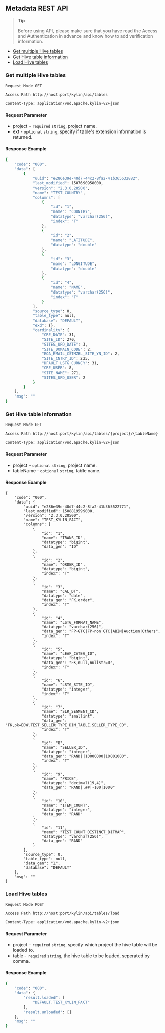 ## Metadata REST API
> **Tip**
>
> Before using API, please make sure that you have read the Access and Authentication in advance and know how to add verification information. 
>


* [Get multiple Hive tables](#get-multiple-hive-tables)
* [Get Hive table information](#get-hive-table-information)
* [Load Hive tables](#load-hive-tables)

### Get multiple Hive tables
`Request Mode GET`

`Access Path http://host:port/kylin/api/tables`

`Content-Type: application/vnd.apache.kylin-v2+json`

#### Request Parameter
* project - `required` `string`, project name.
* ext - `optional` `string`, specify if table's extension information is returned.

#### Response Example
```sh
{
    "code": "000",
    "data": [
        {
            "uuid": "e286e39e-40d7-44c2-8fa2-41b365632882",
            "last_modified": 1507690958000,
            "version": "2.3.0.20500",
            "name": "TEST_COUNTRY",
            "columns": [
                {
                    "id": "1",
                    "name": "COUNTRY",
                    "datatype": "varchar(256)",
                    "index": "T"
                },
                {
                    "id": "2",
                    "name": "LATITUDE",
                    "datatype": "double"
                },
                {
                    "id": "3",
                    "name": "LONGITUDE",
                    "datatype": "double"
                },
                {
                    "id": "4",
                    "name": "NAME",
                    "datatype": "varchar(256)",
                    "index": "T"
                }
            ],
            "source_type": 0,
            "table_type": null,
            "database": "DEFAULT",
            "exd": {},
            "cardinality": {
                "CRE_DATE": 31,
                "SITE_ID": 270,
                "SITES_UPD_DATE": 3,
                "SITE_DOMAIN_CODE": 2,
                "EOA_EMAIL_CSTMZBL_SITE_YN_ID": 2,
                "SITE_CNTRY_ID": 225,
                "DFAULT_LSTG_CURNCY": 31,
                "CRE_USER": 8,
                "SITE_NAME": 271,
                "SITES_UPD_USER": 2
            }
        }
    ],
    "msg": ""
}
```

### Get Hive table information
`Request Mode GET`

`Access Path http://host:port/kylin/api/tables/{project}/{tableName}`

`Content-Type: application/vnd.apache.kylin-v2+json`

#### Request Parameter
* project - `optional` `string`, project name.
* tableName - `optional` `string`, table name.

#### Response Example
```
{
    "code": "000",
    "data": {
        "uuid": "e286e39e-40d7-44c2-8fa2-41b365522771",
        "last_modified": 1508819599000,
        "version": "2.3.0.20500",
        "name": "TEST_KYLIN_FACT",
        "columns": [
            {
                "id": "1",
                "name": "TRANS_ID",
                "datatype": "bigint",
                "data_gen": "ID"
            },
            {
                "id": "2",
                "name": "ORDER_ID",
                "datatype": "bigint",
                "index": "T"
            },
            {
                "id": "3",
                "name": "CAL_DT",
                "datatype": "date",
                "data_gen": "FK,order",
                "index": "T"
            },
            {
                "id": "4",
                "name": "LSTG_FORMAT_NAME",
                "datatype": "varchar(256)",
                "data_gen": "FP-GTC|FP-non GTC|ABIN|Auction|Others",
                "index": "T"
            },
            {
                "id": "5",
                "name": "LEAF_CATEG_ID",
                "datatype": "bigint",
                "data_gen": "FK,null,nullstr=0",
                "index": "T"
            },
            {
                "id": "6",
                "name": "LSTG_SITE_ID",
                "datatype": "integer",
                "index": "T"
            },
            {
                "id": "7",
                "name": "SLR_SEGMENT_CD",
                "datatype": "smallint",
                "data_gen": "FK,pk=EDW.TEST_SELLER_TYPE_DIM_TABLE.SELLER_TYPE_CD",
                "index": "T"
            },
            {
                "id": "8",
                "name": "SELLER_ID",
                "datatype": "integer",
                "data_gen": "RAND||10000000|10001000",
                "index": "T"
            },
            {
                "id": "9",
                "name": "PRICE",
                "datatype": "decimal(19,4)",
                "data_gen": "RAND|.##|-100|1000"
            },
            {
                "id": "10",
                "name": "ITEM_COUNT",
                "datatype": "integer",
                "data_gen": "RAND"
            },
            {
                "id": "11",
                "name": "TEST_COUNT_DISTINCT_BITMAP",
                "datatype": "varchar(256)",
                "data_gen": "RAND"
            }
        ],
        "source_type": 0,
        "table_type": null,
        "data_gen": "1",
        "database": "DEFAULT"
    },
    "msg": ""
}
```

### Load Hive tables
`Request Mode POST`

`Access Path http://host:port/kylin/api/tables/load`

`Content-Type: application/vnd.apache.kylin-v2+json`

#### Request Parameter
* project - `required` `string`, specify which project the hive table will be loaded to.
* table - `required` `string`, the hive table to be loaded, seperated by comma.

#### Response Example
```sh
{
    "code": "000",
    "data": {
        "result.loaded": [
            "DEFAULT.TEST_KYLIN_FACT"
        ],
        "result.unloaded": []
    },
    "msg": ""
}
```

